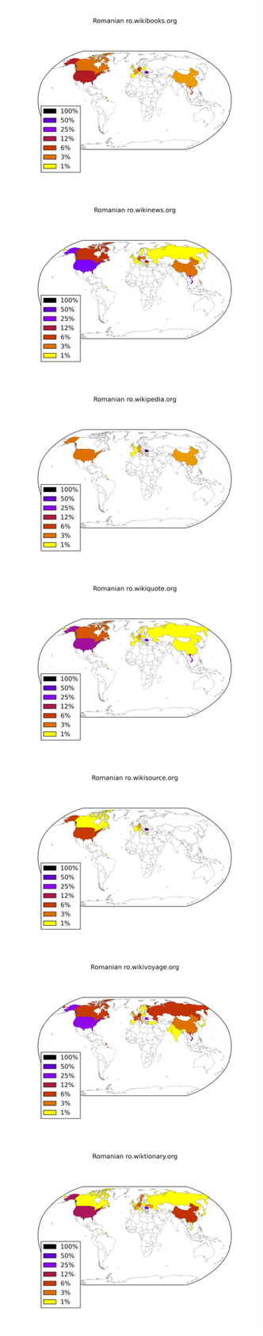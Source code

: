 ![](/images/Romanian-ro.wikibooks.org.png)
![](/images/Romanian-ro.wikinews.org.png)
![](/images/Romanian-ro.wikipedia.org.png)
![](/images/Romanian-ro.wikiquote.org.png)
![](/images/Romanian-ro.wikisource.org.png)
![](/images/Romanian-ro.wikivoyage.org.png)
![](/images/Romanian-ro.wiktionary.org.png)
